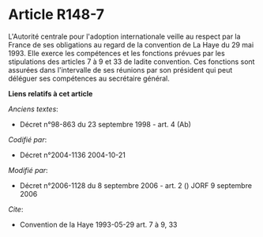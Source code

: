 # Article R148-7

L'Autorité centrale pour l'adoption internationale veille au respect par la France de ses obligations au regard de la
convention de La Haye du 29 mai 1993. Elle exerce les compétences et les fonctions prévues par les stipulations des articles
7 à 9 et 33 de ladite convention. Ces fonctions sont assurées dans l'intervalle de ses réunions par son président qui peut
déléguer ses compétences au secrétaire général.

**Liens relatifs à cet article**

_Anciens textes_:

  - Décret n°98-863 du 23 septembre 1998 - art. 4 (Ab)

_Codifié par_:

  - Décret n°2004-1136 2004-10-21

_Modifié par_:

  - Décret n°2006-1128 du 8 septembre 2006 - art. 2 () JORF 9 septembre 2006

_Cite_:

  - Convention de la Haye 1993-05-29 art. 7 à 9, 33
